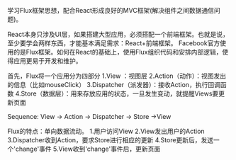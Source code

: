 学习Flux框架思想，配合React形成良好的MVC框架(解决组件之间数据通信问题)。

React本身只涉及UI层，如果搭建大型应用，必须搭配一个前端框架。也就是说，至少要学会两样东西，才能基本满足需求：React+前端框架。
Facebook官方使用的是Flux框架。如何在React的基础上，使用Flux组织代码和安排内部逻辑，使得应用更易于开发和维护。

首先，Flux将一个应用分为四部分
1.View ：视图层
2.Action（动作）：视图发出的信息（比如mouseClick）
3.Dispatcher（派发器）：接收Action，执行回调函数
4.Store（数据层）：用来存放应用的状态，一旦发生变动，就提醒Views要更新页面



 Sequence:  View -> Action -> Dispatcher -> Store ->View 



Flux的特点：单向数据流动。
1.用户访问View
2.View发出用户的Action
3.Dispatcher收到Action，要求Store进行相应的更新
4.Store更新后，发送一个'change'事件
5.View收到'change'事件后，更新页面
